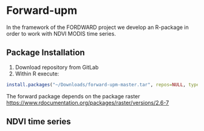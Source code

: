 # Forward-upm

In the framework of the FORDWARD project we develop an R-package in order to work with NDVI MODIS time series.

## Package Installation

1. Download repository from GitLab
2. Within R execute:

```r
install.packages("~/Downloads/forward-upm-master.tar", repos=NULL, type="source", dependencies=TRUE)
```

The forward package depends on the package raster https://www.rdocumentation.org/packages/raster/versions/2.6-7

## NDVI time series

